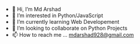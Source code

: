 - 👋 Hi, I’m Md Arshad
- 👀 I’m interested in Python/JavaScript 
- 🌱 I’m currently learning Web Developement
- 💞️ I’m looking to collaborate on Python Projects
- 📫 How to reach me ... mdarshad928@gmail.com

<!---
mdarshad928/mdarshad928 is a ✨ special ✨ repository because its `README.md` (this file) appears on your GitHub profile.
You can click the Preview link to take a look at your changes.
--->
